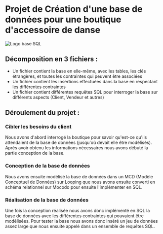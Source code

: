 # Projet de Création d'une base de données pour une boutique d'accessoire de danse 

![Logo base SQL](https://upload.wikimedia.org/wikipedia/commons/8/87/Sql_data_base_with_logo.png)

## Décomposition en 3 fichiers : 
* Un fichier contient la base en elle-même, avec les tables, les clés étrangères, et toutes les contraintes qui peuvent être associées  
* Un fichier contient les insertions effectuées dans la base en respectant les différentes contraintes  
* Un fichier contient différentes requêtes SQL pour interroger la base sur différents aspects (Client, Vendeur et autres)

## Déroulement du projet :  

### Cibler les besoins du client  
Nous avons d'abord interrogé la boutique pour savoir qu'est-ce qu'ils attendaient de la base de données (jusqu'où devait elle être modélisés).
Après avoir obtenu les informations nécessaires nous avons débuté la partie conception de la base.  

### Conception de la base de données
Nous avons ensuite modélisé la base de données dans un MCD (Modèle Conceptuel de Données) sur Looping que nous avons ensuite converti en 
schéma relationnel sur Mocodo pour ensuite l'implémenter en SQL. 

### Réalisation de la base de données 
Une fois la conception réalisée nous avons donc implémenté en SQL la base de données avec les différentes contraintes qui pouvaient être modélisées.
Pour tester la base nous avons donc inséré un jeu de données assez large que nous ensuite appelé dans un ensemble de requêtes SQL. 
